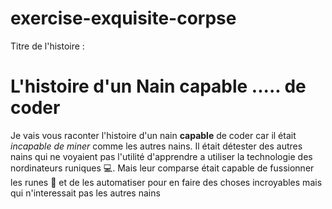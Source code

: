 # exercise-exquisite-corpse

Titre de l'histoire : 
# L'histoire d'un Nain capable ..... de coder

Je vais vous raconter l'histoire d'un nain **capable** de coder car il était *incapable de miner* comme les autres nains. Il était détester des autres nains qui ne voyaient pas l'utilité d'apprendre a utiliser la technologie des nordinateurs runiques :computer:. Mais leur comparse était capable de fussionner les runes :currency_exchange: et de les automatiser pour en faire des choses incroyables mais qui n'interessait pas les autres nains